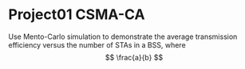 # Project01 CSMA-CA
Use Mento-Carlo simulation to demonstrate the average transmission efficiency versus the number of STAs in a BSS, where 
$$
\frac{a}{b}
$$
